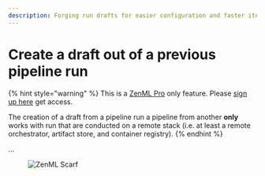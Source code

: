 ```yaml
---
description: Forging run drafts for easier configuration and faster iteration
---
```


# Create a draft out of a previous pipeline run

{% hint style="warning" %}
This is a [ZenML Pro](https://zenml.io/pro) only feature. Please 
[sign up here](https://cloud.zenml.io) get access.

The creation of a draft from a pipeline run a pipeline from another **only** 
works with run that are conducted on a remote stack (i.e. at least a remote 
orchestrator, artifact store, and container registry).
{% endhint %}

...
<!-- For scarf -->
<figure><img alt="ZenML Scarf" referrerpolicy="no-referrer-when-downgrade" src="https://static.scarf.sh/a.png?x-pxid=f0b4f458-0a54-4fcd-aa95-d5ee424815bc" /></figure>


